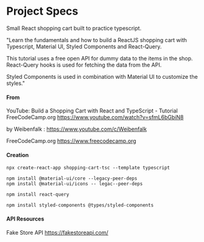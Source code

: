 # Project Specs

Small React shopping cart built to practice typescript.

"Learn the fundamentals and how to build a ReactJS shopping cart with Typescript, Material UI, Styled Components and React-Query.

This tutorial uses a free open API for dummy data to the items in the shop. React-Query hooks is used for fetching the data from the API.

Styled Components is used in combination with Material UI to customize the styles."

#### From

YouTube: Build a Shopping Cart with React and TypeScript - Tutorial
FreeCodeCamp.org
https://www.youtube.com/watch?v=sfmL6bGbiN8

by Weibenfalk : https://www.youtube.com/c/Weibenfalk

FreeCodeCamp.org
https://www.freecodecamp.org

#### Creation

```
npx create-react-app shopping-cart-tsc --template typescript
```

```
npm install @material-ui/core --legacy-peer-deps
npm install @material-ui/icons -- legac--peer-deps
```

```
npm install react-query
```

```
npm install styled-components @types/styled-components
```

#### API Resources

Fake Store API
https://fakestoreapi.com/
